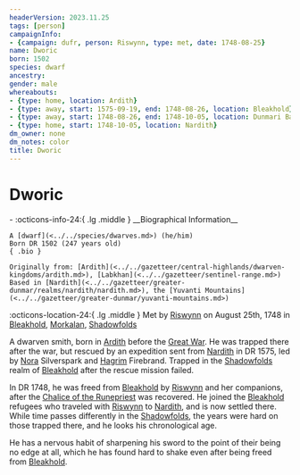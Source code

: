 ```yaml
---
headerVersion: 2023.11.25
tags: [person]
campaignInfo:
- {campaign: dufr, person: Riswynn, type: met, date: 1748-08-25}
name: Dworic
born: 1502
species: dwarf
ancestry:
gender: male
whereabouts:
- {type: home, location: Ardith}
- {type: away, start: 1575-09-19, end: 1748-08-26, location: Bleakhold}
- {type: away, start: 1748-08-26, end: 1748-10-05, location: Dunmari Basin}
- {type: home, start: 1748-10-05, location: Nardith}
dm_owner: none
dm_notes: color
title: Dworic
---
```

# Dworic
<div class="grid cards ext-narrow-margin ext-one-column" markdown>
- :octicons-info-24:{ .lg .middle } __Biographical Information__

    A [dwarf](<../../species/dwarves.md>) (he/him)  
    Born DR 1502 (247 years old)  
    { .bio }

    Originally from: [Ardith](<../../gazetteer/central-highlands/dwarven-kingdoms/ardith.md>), [Labkhan](<../../gazetteer/sentinel-range.md>)
    Based in [Nardith](<../../gazetteer/greater-dunmar/realms/nardith/nardith.md>), the [Yuvanti Mountains](<../../gazetteer/greater-dunmar/yuvanti-mountains.md>)
</div>



:octicons-location-24:{ .lg .middle } Met by [Riswynn](<../pcs/dunmar-fellowship/riswynn.md>) on August 25th, 1748 in [Bleakhold](<../../gazetteer/extraplanar/shadowfolds/morkalan/bleakhold.md>), [Morkalan](<../../gazetteer/extraplanar/shadowfolds/morkalan/morkalan.md>), [Shadowfolds](<../../cosmology/demiplanes-and-echo-realms/shadowfolds.md>)  


A dwarven smith, born in [Ardith](<../../gazetteer/central-highlands/dwarven-kingdoms/ardith.md>) before the [Great War](<../../events/1500s/great-war.md>). He was trapped there after the war, but rescued by an expedition sent from [Nardith](<../../gazetteer/greater-dunmar/realms/nardith/nardith.md>) in DR 1575, led by [Nora](<./nora-silverspark.md>) Silverspark and [Hagrim](<./hagrim.md>) Firebrand. Trapped in the [Shadowfolds](<../../cosmology/demiplanes-and-echo-realms/shadowfolds.md>) realm of [Bleakhold](<../../gazetteer/extraplanar/shadowfolds/morkalan/bleakhold.md>) after the rescue mission failed. 

In DR 1748, he was freed from [Bleakhold](<../../gazetteer/extraplanar/shadowfolds/morkalan/bleakhold.md>) by [Riswynn](<../pcs/dunmar-fellowship/riswynn.md>) and her companions, after the [Chalice of the Runepriest](<../../things/artifacts-of-power/chalice-of-the-runepriest.md>) was recovered. He joined the [Bleakhold](<../../gazetteer/extraplanar/shadowfolds/morkalan/bleakhold.md>) refugees who traveled with [Riswynn](<../pcs/dunmar-fellowship/riswynn.md>) to [Nardith](<../../gazetteer/greater-dunmar/realms/nardith/nardith.md>), and is now settled there. While time passes differently in the [Shadowfolds](<../../cosmology/demiplanes-and-echo-realms/shadowfolds.md>), the years were hard on those trapped there, and he looks his chronological age. 

He has a nervous habit of sharpening his sword to the point of their being no edge at all, which he has found hard to shake even after being freed from [Bleakhold](<../../gazetteer/extraplanar/shadowfolds/morkalan/bleakhold.md>). 

